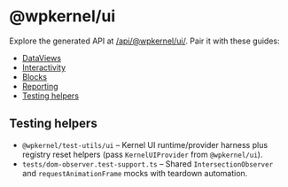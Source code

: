 # @wpkernel/ui

Explore the generated API at [/api/@wpkernel/ui/](/api/@wpkernel/ui/). Pair it with these guides:

- [DataViews](/guide/dataviews)
- [Interactivity](/guide/interactivity)
- [Blocks](/guide/blocks)
- [Reporting](/guide/reporting)
- [Testing helpers](/contributing/testing)

## Testing helpers

- `@wpkernel/test-utils/ui` – Kernel UI runtime/provider harness plus registry reset helpers (pass `KernelUIProvider` from `@wpkernel/ui`).
- `tests/dom-observer.test-support.ts` – Shared `IntersectionObserver` and `requestAnimationFrame` mocks with teardown automation.
